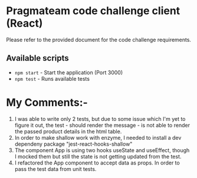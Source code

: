 # Pragmateam code challenge client (React)

Please refer to the provided document for the code challenge requirements. 

## Available scripts

- `npm start` - Start the application (Port 3000)
- `npm test` - Runs available tests

# My Comments:-
1. I was able to write only 2 tests, but due to some issue which I'm yet to figure it out, the test - should render the message - is not able to render the passed product details in the html table.
2. In order to make shallow work with enzyme, I needed to install a dev dependeny package "jest-react-hooks-shallow"
3. The component App is using two hooks useState and useEffect, though I mocked them but still the state is not getting updated from the test.
4. I refactored the App component to accept data as props. In order to pass the test data from unit tests.  